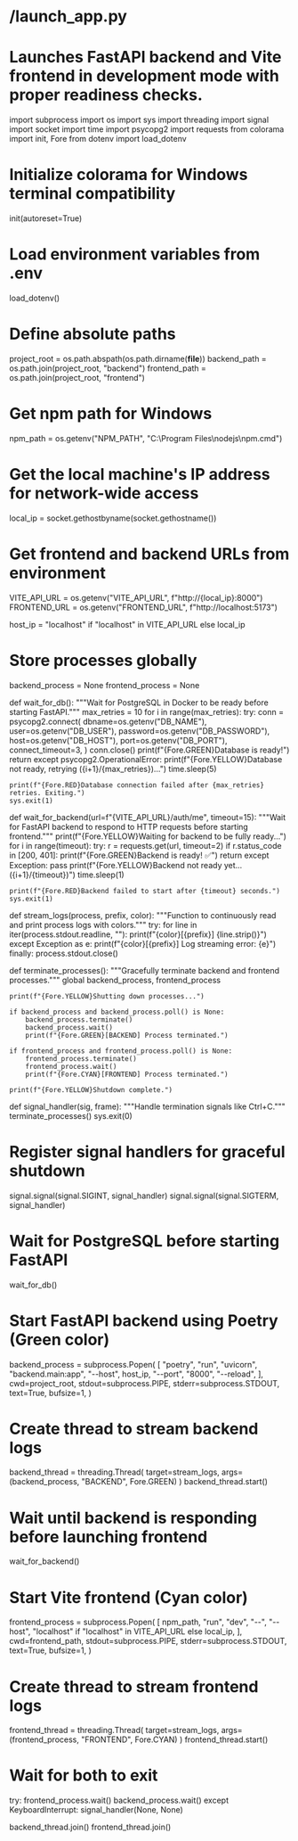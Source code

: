# /launch_app.py
# Launches FastAPI backend and Vite frontend in development mode with proper readiness checks.

import subprocess
import os
import sys
import threading
import signal
import socket
import time
import psycopg2
import requests
from colorama import init, Fore
from dotenv import load_dotenv

# Initialize colorama for Windows terminal compatibility
init(autoreset=True)

# Load environment variables from .env
load_dotenv()

# Define absolute paths
project_root = os.path.abspath(os.path.dirname(__file__))
backend_path = os.path.join(project_root, "backend")
frontend_path = os.path.join(project_root, "frontend")

# Get npm path for Windows
npm_path = os.getenv("NPM_PATH", "C:\\Program Files\\nodejs\\npm.cmd")

# Get the local machine's IP address for network-wide access
local_ip = socket.gethostbyname(socket.gethostname())

# Get frontend and backend URLs from environment
VITE_API_URL = os.getenv("VITE_API_URL", f"http://{local_ip}:8000")
FRONTEND_URL = os.getenv("FRONTEND_URL", f"http://localhost:5173")

host_ip = "localhost" if "localhost" in VITE_API_URL else local_ip

# Store processes globally
backend_process = None
frontend_process = None


def wait_for_db():
    """Wait for PostgreSQL in Docker to be ready before starting FastAPI."""
    max_retries = 10
    for i in range(max_retries):
        try:
            conn = psycopg2.connect(
                dbname=os.getenv("DB_NAME"),
                user=os.getenv("DB_USER"),
                password=os.getenv("DB_PASSWORD"),
                host=os.getenv("DB_HOST"),
                port=os.getenv("DB_PORT"),
                connect_timeout=3,
            )
            conn.close()
            print(f"{Fore.GREEN}Database is ready!")
            return
        except psycopg2.OperationalError:
            print(f"{Fore.YELLOW}Database not ready, retrying ({i+1}/{max_retries})...")
            time.sleep(5)

    print(f"{Fore.RED}Database connection failed after {max_retries} retries. Exiting.")
    sys.exit(1)


def wait_for_backend(url=f"{VITE_API_URL}/auth/me", timeout=15):
    """Wait for FastAPI backend to respond to HTTP requests before starting frontend."""
    print(f"{Fore.YELLOW}Waiting for backend to be fully ready...")
    for i in range(timeout):
        try:
            r = requests.get(url, timeout=2)
            if r.status_code in [200, 401]:
                print(f"{Fore.GREEN}Backend is ready! ✅")
                return
        except Exception:
            pass
        print(f"{Fore.YELLOW}Backend not ready yet... ({i+1}/{timeout})")
        time.sleep(1)

    print(f"{Fore.RED}Backend failed to start after {timeout} seconds.")
    sys.exit(1)


def stream_logs(process, prefix, color):
    """Function to continuously read and print process logs with colors."""
    try:
        for line in iter(process.stdout.readline, ""):
            print(f"{color}[{prefix}] {line.strip()}")
    except Exception as e:
        print(f"{color}[{prefix}] Log streaming error: {e}")
    finally:
        process.stdout.close()


def terminate_processes():
    """Gracefully terminate backend and frontend processes."""
    global backend_process, frontend_process

    print(f"{Fore.YELLOW}Shutting down processes...")

    if backend_process and backend_process.poll() is None:
        backend_process.terminate()
        backend_process.wait()
        print(f"{Fore.GREEN}[BACKEND] Process terminated.")

    if frontend_process and frontend_process.poll() is None:
        frontend_process.terminate()
        frontend_process.wait()
        print(f"{Fore.CYAN}[FRONTEND] Process terminated.")

    print(f"{Fore.YELLOW}Shutdown complete.")


def signal_handler(sig, frame):
    """Handle termination signals like Ctrl+C."""
    terminate_processes()
    sys.exit(0)


# Register signal handlers for graceful shutdown
signal.signal(signal.SIGINT, signal_handler)
signal.signal(signal.SIGTERM, signal_handler)

# Wait for PostgreSQL before starting FastAPI
wait_for_db()

# Start FastAPI backend using Poetry (Green color)
backend_process = subprocess.Popen(
    [
        "poetry",
        "run",
        "uvicorn",
        "backend.main:app",
        "--host",
        host_ip,
        "--port",
        "8000",
        "--reload",
    ],
    cwd=project_root,
    stdout=subprocess.PIPE,
    stderr=subprocess.STDOUT,
    text=True,
    bufsize=1,
)

# Create thread to stream backend logs
backend_thread = threading.Thread(
    target=stream_logs, args=(backend_process, "BACKEND", Fore.GREEN)
)
backend_thread.start()

# Wait until backend is responding before launching frontend
wait_for_backend()

# Start Vite frontend (Cyan color)
frontend_process = subprocess.Popen(
    [
        npm_path,
        "run",
        "dev",
        "--",
        "--host",
        "localhost" if "localhost" in VITE_API_URL else local_ip,
    ],
    cwd=frontend_path,
    stdout=subprocess.PIPE,
    stderr=subprocess.STDOUT,
    text=True,
    bufsize=1,
)

# Create thread to stream frontend logs
frontend_thread = threading.Thread(
    target=stream_logs, args=(frontend_process, "FRONTEND", Fore.CYAN)
)
frontend_thread.start()

# Wait for both to exit
try:
    frontend_process.wait()
    backend_process.wait()
except KeyboardInterrupt:
    signal_handler(None, None)

backend_thread.join()
frontend_thread.join()

